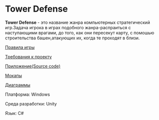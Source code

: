# Tower Defense
**Tower Defense** - это название жанра компьютерных стратегический игр.Задача игрока в играх подобного жанра-распраиться с наступающими врагами, до того, как они пересекут карту, с помошью строительства башен,атакующих их, когда те проходят в близи.

[Правила игры](https://github.com/danila16030/Tower-defence/blob/master/Документация/Правила%20игры.md)

[Требования к проекту](https://github.com/danila16030/Tower-defence/blob/master/%D0%94%D0%BE%D0%BA%D1%83%D0%BC%D0%B5%D0%BD%D1%82%D0%B0%D1%86%D0%B8%D1%8F/%D0%A2%D1%80%D0%B5%D0%B1%D0%BE%D0%B2%D0%B0%D0%BD%D0%B8%D1%8F%20%D0%BA%20%D0%BF%D1%80%D0%BE%D0%B5%D0%BA%D1%82%D1%83.md)

[Приложение(Source code)](https://github.com/danila16030/Tower-defence/tree/master/TowerDefence/Assets/Scripts)

[Мокапы](https://github.com/danila16030/Tower-defence/tree/master/%D0%9C%D0%BE%D0%BA%D0%B0%D0%BF%D1%8B)

[Диаграммы](https://github.com/danila16030/Tower-defence/tree/master/%D0%94%D0%B8%D0%B0%D0%B3%D1%80%D0%B0%D0%BC%D0%BC%D1%8B)

Платформа: Windows

Среда разработки: Unity 

Язык: C#
